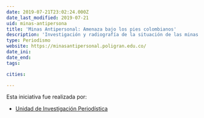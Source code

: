 ```yaml
---
date: 2019-07-21T23:02:24.000Z
date_last_modified: 2019-07-21
uid: minas-antipersona
title: 'Minas Antipersonal: Amenaza bajo los pies colombianos'
description: 'Investigación y radiografía de la situación de las minas antipersonas en un país como Colombia, sus usos en la guerra por todos los actores involucrados, la serie de heridos y muertos por este tipo de artefacto y algunas historias de sobrevivientes.'
type: Periodismo
website: https://minasantipersonal.poligran.edu.co/
date_ini: 
date_end: 
tags:

cities: 

---
```


Esta iniciativa fue realizada por:

- [Unidad de Investigación Periodística](/organizaciones/unidad-investigacion-periodistica)
